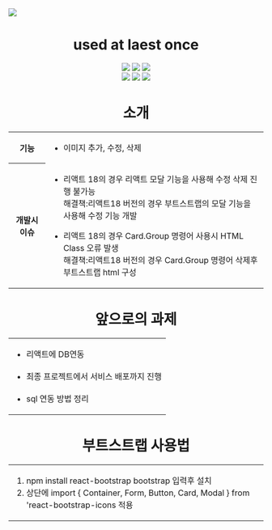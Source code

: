 <div>
   <img src="https://capsule-render.vercel.app/api?type=wave&color=auto&height=300&section=header&text=Raect%20Image_upload&fontSize=90" />
</div>
<div align="center">
   <h1>used at laest once</h1>
   <p>    
  <img src="https://img.shields.io/badge/html5-E34F26?style=for-the-badge&logo=html5&logoColor=white"> 
  <img src="https://img.shields.io/badge/css-1572B6?style=for-the-badge&logo=css3&logoColor=white"> 
  <img src="https://img.shields.io/badge/javascript-F7DF1E?style=for-the-badge&logo=javascript&logoColor=black"> 
  <br>
  
  <img src="https://img.shields.io/badge/react-61DAFB?style=for-the-badge&logo=react&logoColor=black"> 
  <img src="https://img.shields.io/badge/node.js-339933?style=for-the-badge&logo=Node.js&logoColor=white">
  <img src="https://img.shields.io/badge/bootstrap-7952B3?style=for-the-badge&logo=bootstrap&logoColor=white">
  <br>

</div>

<div align="center">
   <h1>소개</h1>
   <table>
      <tr>
         <th>기능</th>
         <td>
            <ul>
               <li>이미지 추가, 수정, 삭제</li>
            </ul>
         </td>
      </tr>
      <tr>
         <th>개발시 이슈</th>
         <td>
            <ul>
               <li>
                  리액트 18의 경우 리액트 모달 기능을 사용해 수정 삭제 진행 불가능</br>
                  해결책:리액트18 버전의 경우 부트스트랩의 모달 기능을 사용해 수정 기능 개발
               </li>                              
            </ul>
            <ul>
               <li>
                  리액트 18의 경우  Card.Group 명령어  사용시 HTML Class 오류 발생</br>
                  해결책:리액트18 버전의 경우 Card.Group 명령어 삭제후 부트스트랩 html 구성
               </li>                              
            </ul>  
         </td>         
      </tr>
   </table>
</div>


<div align="center">
   <h1>앞으로의 과제</h1>
   <table>
      <tr>
         <td>
            <ul>
            <li>리액트에 DB연동</li></br>
            <li>최종 프로젝트에서 서비스 배포까지 진행</li></br>
            <li>sql 연동 방법 정리</li>
            </ul>   
         </td>    
      </tr>

        

   </table>
</div>


<div align="center">
   <h1>부트스트랩 사용법</h1>
   <table>
      <tr>
         <td>
            <ol>
               <li>npm install react-bootstrap bootstrap 입력후 설치</li>
               <li>상단에 import { Container, Form, Button, Card, Modal } from 'react-bootstrap-icons 적용</li>
            </ol>   
         </td>    
      </tr>

        

   </table>
</div>

